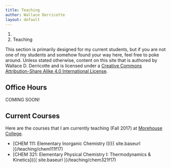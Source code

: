 ```yaml
---
title: Teaching
author: Wallace Derricotte
layout: default
---
```


<ol class="breadcrumb">
  <li><a href="/"><i class="fa fa-home"></i></a></li>
  <li class="active">Teaching</li>
</ol>

This section is primarily designed for my current students, but if you are not one of my students and somehow found your way here, feel free to poke around. Unless stated otherwise, content on this site that is authored by Wallace D. Derricotte and is licensed under a [Creative Commons Attribution-Share Alike 4.0 International License](https://creativecommons.org/licenses/by-sa/4.0/).

## Office Hours ##
COMING SOON!

## Current Courses ##
Here are the courses that I am currently teaching (Fall 2017) at [Morehouse College](http://morehouse.edu).

- [CHEM 111: Elementary Inorganic Chemistry I]({{ site.baseurl }}/teaching/chem111f17)
- [CHEM 321: Elementary Physical Chemistry I: Thermodynamics & Kinetics]({{ site.baseurl }}/teaching/chem321f17)
